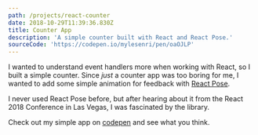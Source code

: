 ```yaml
---
path: /projects/react-counter
date: 2018-10-29T11:39:36.830Z
title: Counter App
description: 'A simple counter built with React and React Pose.'
sourceCode: 'https://codepen.io/mylesenri/pen/oaOJLP'
---
```


I wanted to understand event handlers more when working with React, so I built a simple counter. Since _just_ a counter app was too boring for me, I wanted to add some simple animation for feedback with [React Pose](https://popmotion.io/pose/).

I never used React Pose before, but after hearing about it from the React 2018 Conference in Las Vegas, I was fascinated by the library.

Check out my simple app on [codepen](https://codepen.io/mylesenri/pen/oaOJLP) and see what you think.
